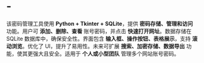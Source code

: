 # -
该密码管理工具使用 **Python + Tkinter + SQLite**，提供 **密码存储、管理和访问** 功能。用户可 **添加、删除、查看** 账号密码，并点击 **快速打开网址**。数据存储在 SQLite 数据库中，确保安全性。界面包含 **输入框、操作按钮、表格展示**，支持 **滚动浏览**。优化了 UI，提升了易用性。未来可扩展 **搜索、加密存储、数据导出** 功能，使其更强大且安全。适用于 **个人或小型团队** 管理多个网站账号密码。
